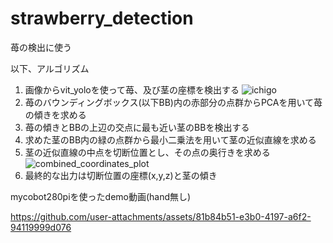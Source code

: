 # strawberry_detection

苺の検出に使う

以下、アルゴリズム

1. 画像からvit_yoloを使って苺、及び茎の座標を検出する
![ichigo](https://github.com/user-attachments/assets/ef1c207e-e593-4fc4-bab2-76078088bdac)
3. 苺のバウンディングボックス(以下BB)内の赤部分の点群からPCAを用いて苺の傾きを求める
4. 苺の傾きとBBの上辺の交点に最も近い茎のBBを検出する
5. 求めた茎のBB内の緑の点群から最小二乗法を用いて茎の近似直線を求める
6. 茎の近似直線の中点を切断位置とし、その点の奥行きを求める
![combined_coordinates_plot](https://github.com/user-attachments/assets/96d67033-7b3e-4111-8cf3-aab7dd7e925d)
8. 最終的な出力は切断位置の座標(x,y,z)と茎の傾き

mycobot280piを使ったdemo動画(hand無し)

https://github.com/user-attachments/assets/81b84b51-e3b0-4197-a6f2-94119999d076

